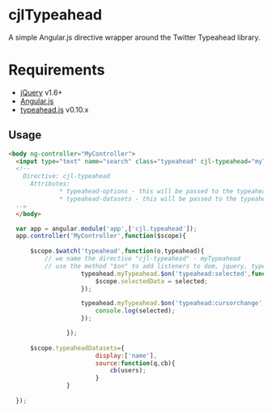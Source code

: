 # cjlTypeahead
A simple Angular.js directive wrapper around the Twitter Typeahead library.

# Requirements
* [jQuery][jquery] v1.6+
* [Angular.js][angularjs]
* [typeahead.js][typeahead.js] v0.10.x

[angularjs]: http://angularjs.org/
[typeahead.js]: http://twitter.github.io/typeahead.js/
[jQuery]: http://jquery.com/

Usage
---------------
```html
<body ng-controller="MyController">
  <input type="text" name="search" class="typeahead" cjl-typeahead="myTypeahead" typeahead-options="null" typeahead-datasets="typeaheadDatasets" placeholder="search user">
  <!--
    Directive: cjl-typeahead
      Attributes:
              * typeahead-options - this will be passed to the typeahead constructor
              * typeahead-datasets - this will be passed to the typeahead constructor
  -->
  </body>
```
```javascript
  var app = angular.module('app',['cjl.typeahead']);
  app.controller('MyController',function($scope){
      
      $scope.$watch('typeahead',function(o,typeahead){
          // we name the directive "cjl-typeahead" - myTypeahead
          // use the method "$on" to add listeners to dom, jquery, typeahead events
					typeahead.myTypeahead.$on('typeahead:selected',function(e,selected){
						$scope.selectedData = selected;
					});

					typeahead.myTypeahead.$on('typeahead:cursorchange',function(e, selected, p){
						console.log(selected);
					});

				});
				
      $scope.typeaheadDatasets={
						display:['name'],
						source:function(q,cb){
							cb(users);
						}
				}
				
  });
```
